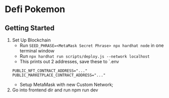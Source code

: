 # Defi Pokemon
## Getting Started
1. Set Up Blockchain 
    - Run `SEED_PHRASE=<MetaMask Secret Phrase> npx hardhat node` in one terminal window
    - Run `npx hardhat run scripts/deploy.js --network localhost`
    - This prints out 2 addresses, save these to `.env
    ```
    PUBLIC_NFT_CONTRACT_ADDRESS="..."
    PUBLIC_MARKETPLACE_CONTRACT_ADDRESS="..."
    ```
    - Setup MetaMask with new Custom Network; 
2. Go into frontend dir and run npm run dev
